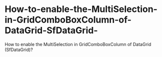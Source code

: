 # How-to-enable-the-MultiSelection-in-GridComboBoxColumn-of-DataGrid-SfDataGrid-
How to enable the MultiSelection in GridComboBoxColumn of DataGrid (SfDataGrid)?
